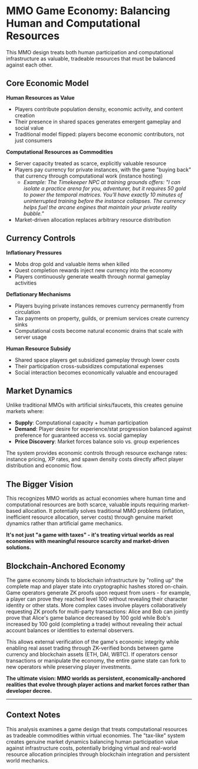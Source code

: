 # MMO Game Economy: Balancing Human and Computational Resources

This MMO design treats both human participation and computational infrastructure as valuable, tradeable resources that must be balanced against each other.

## Core Economic Model

**Human Resources as Value**

- Players contribute population density, economic activity, and content creation
- Their presence in shared spaces generates emergent gameplay and social value
- Traditional model flipped: players become economic contributors, not just consumers

**Computational Resources as Commodities**

- Server capacity treated as scarce, explicitly valuable resource
- Players pay currency for private instances, with the game "buying back" that currency through computational work (instance hosting)
  - _Example: The Timekeeper NPC at training grounds offers: "I can isolate a practice arena for you, adventurer, but it requires 50 gold to power the temporal matrices. You'll have exactly 10 minutes of uninterrupted training before the instance collapses. The currency helps fuel the arcane engines that maintain your private reality bubble."_
- Market-driven allocation replaces arbitrary resource distribution

## Currency Controls

**Inflationary Pressures**

- Mobs drop gold and valuable items when killed
- Quest completion rewards inject new currency into the economy
- Players continuously generate wealth through normal gameplay activities

**Deflationary Mechanisms**

- Players buying private instances removes currency permanently from circulation
- Tax payments on property, guilds, or premium services create currency sinks
- Computational costs become natural economic drains that scale with server usage

**Human Resource Subsidy**

- Shared space players get subsidized gameplay through lower costs
- Their participation cross-subsidizes computational expenses
- Social interaction becomes economically valuable and encouraged

## Market Dynamics

Unlike traditional MMOs with artificial sinks/faucets, this creates genuine markets where:

- **Supply**: Computational capacity + human participation
- **Demand**: Player desire for experience/stat progression balanced against preference for guaranteed access vs. social gameplay
- **Price Discovery**: Market forces balance solo vs. group experiences

The system provides economic controls through resource exchange rates: instance pricing, XP rates, and spawn density costs directly affect player distribution and economic flow.

## The Bigger Vision

This recognizes MMO worlds as actual economies where human time and computational resources are both scarce, valuable inputs requiring market-based allocation. It potentially solves traditional MMO problems (inflation, inefficient resource allocation, server costs) through genuine market dynamics rather than artificial game mechanics.

**It's not just "a game with taxes" - it's treating virtual worlds as real economies with meaningful resource scarcity and market-driven solutions.**

## Blockchain-Anchored Economy

The game economy binds to blockchain infrastructure by "rolling up" the complete map and player state into cryptographic hashes stored on-chain. Game operators generate ZK proofs upon request from users - for example, a player can prove they reached level 100 without revealing their character identity or other stats. More complex cases involve players collaboratively requesting ZK proofs for multi-party transactions: Alice and Bob can jointly prove that Alice's game balance decreased by 100 gold while Bob's increased by 100 gold (completing a trade) without revealing their actual account balances or identities to external observers.

This allows external verification of the game's economic integrity while enabling real asset trading through ZK-verified bonds between game currency and blockchain assets (ETH, DAI, WBTC). If operators censor transactions or manipulate the economy, the entire game state can fork to new operators while preserving player investments.

**The ultimate vision: MMO worlds as persistent, economically-anchored realities that evolve through player actions and market forces rather than developer decree.**

---

## Context Notes

This analysis examines a game design that treats computational resources as tradeable commodities within virtual economies. The "tax-like" system creates genuine market dynamics balancing human participation value against infrastructure costs, potentially bridging virtual and real-world resource allocation principles through blockchain integration and persistent world mechanics.
